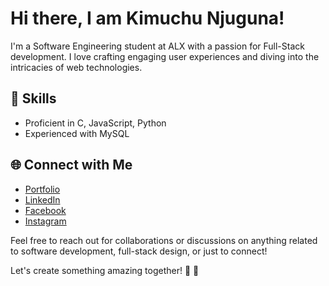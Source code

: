 # Hi there, I am Kimuchu Njuguna!

I'm a Software Engineering student at ALX with a passion for Full-Stack development. I love crafting engaging user experiences and diving into the intricacies of web technologies.

## 🚀 Skills

- Proficient in C, JavaScript, Python
- Experienced with MySQL


## 🌐 Connect with Me

- [Portfolio](https://kimuchu.carrd.co/)
- [LinkedIn](https://www.linkedin.com/in/joseph-kimuchu-2a6031224/)
- [Facebook](https://www.facebook.com/joseph.kimuchu.7/)
- [Instagram](https://www.instagram.com/kimuchu__/)

Feel free to reach out for collaborations or discussions on anything related to software development, full-stack design, or just to connect!

Let's create something amazing together! 🌟
👋
